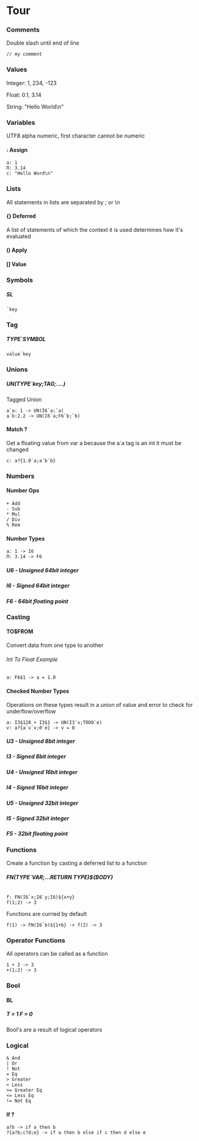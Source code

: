 # Tour

### Comments

Double slash until end of line

```
// my comment
```

### Values

Integer: 1, 234, -123

Float: 0.1, 3.14

String: "Hello World\n"

### Variables

UTF8 alpha numeric, first character cannot be numeric

#### : Assign

```
a: 1
Π: 3.14
c: "Hello Word\n"
```

### Lists

All statements in lists are separated by ; or \n

#### {} Deferred

A list of statements of which the context it is used determines how it's evaluated

#### () Apply

#### [] Value

### Symbols

##### SL

```
`key
```

### Tag

##### TYPE\`SYMBOL

```
value`key
```

### Unions

##### UN(TYPE`key;TAG;....)

Tagged Union

```
a`a: 1 -> UN(I6`a;`a)
a`b:2.2 -> UN(I6`a;F6`b;`b)
```

#### Match ?

Get a floating value from var a because the a\`a tag is an int it must be changed

```
c: a?{1.0`a;a`b`b}
```

### Numbers

#### Number Ops

```
+ Add
- Sub
* Mul
/ Div
% Rem
```

#### Number Types

```
a: 1 -> I6
Π: 3.14 -> F6
```

##### U6 - Unsigned 64bit integer

##### I6 - Signed 64bit integer

##### F6 - 64bit floating point

### Casting

#### TO$FROM

Convert data from one type to another

###### Int To Float Example

```
a: F6$1 -> a = 1.0
```

#### Checked Number Types

Operations on these types result in a union of value and error to check for underflow/overflow

```
a: I3$128 + I3$1 -> UN(I3`v;TODO`e)
v: a?{a`v`v;0`e} -> v = 0
```

##### U3 - Unsigned 8bit integer

##### I3 - Signed 8bit integer

##### U4 - Unsigned 16bit integer

##### I4 - Signed 16bit integer

##### U5 - Unsigned 32bit integer

##### I5 - Signed 32bit integer

##### F5 - 32bit floating point

### Functions

Create a function by casting a deferred list to a function

##### FN(TYPE\`VAR;...RETURN TYPE)${BODY}

```

f: FN(I6`x;I6`y;I6)${x+y}
f(1;2) -> 3

```

Functions are curried by default

```
f(1) -> FN(I6`b)${1+b} -> f(2) -> 3

```

### Operator Functions

All operators can be called as a function

```
1 + 2 -> 3
+(1;2) -> 3
```

### Bool

#### BL

##### T = 1 F = 0

Bool's are a result of logical operators

### Logical

```
& And
| Or
! Not
= Eq
> Greater
< Less
>= Greater Eq
<= Less Eq
!= Not Eq
```

#### If ?

```
a?b -> if a then b
?{a?b;c?d;e} -> if a then b else if c then d else e
```
